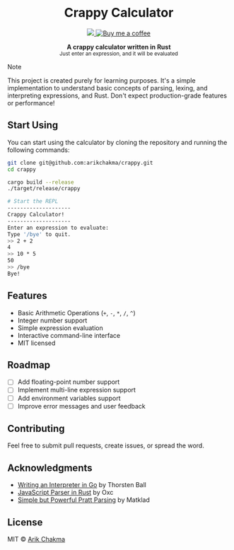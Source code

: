 <br />

<h1 align="center">Crappy Calculator</h1>

<p align="center">
  <a href="https://github.com/arikchakma/crappy/blob/main/license">
    <img src="https://img.shields.io/badge/License-MIT-222222.svg" />
  </a>
  <a href="https://buymeacoffee.com/arikchakma">
    	<img src="https://img.shields.io/badge/-buy_me_a%C2%A0coffee-222222?logo=buy-me-a-coffee" alt="Buy me a coffee" />
  </a>
</p>

<p align="center">
  <b>A crappy calculator written in Rust</b></br>
  <sub>Just enter an expression, and it will be evaluated</sub><br>
</p>

> [!NOTE]  
> This project is created purely for learning purposes. It's a simple implementation to understand basic concepts of parsing, lexing, and interpreting expressions, and Rust. Don't expect production-grade features or performance!

## Start Using

You can start using the calculator by cloning the repository and running the following commands:

```bash
git clone git@github.com:arikchakma/crappy.git
cd crappy

cargo build --release
./target/release/crappy

# Start the REPL
--------------------
Crappy Calculator!
--------------------
Enter an expression to evaluate:
Type '/bye' to quit.
>> 2 + 2
4
>> 10 * 5
50
>> /bye
Bye!
```

## Features

- Basic Arithmetic Operations (`+`, `-`, `*`, `/`, `^`)
- Integer number support
- Simple expression evaluation
- Interactive command-line interface
- MIT licensed

## Roadmap

- [ ] Add floating-point number support
- [ ] Implement multi-line expression support
- [ ] Add environment variables support
- [ ] Improve error messages and user feedback

## Contributing

Feel free to submit pull requests, create issues, or spread the word.

## Acknowledgments

- [Writing an Interpreter in Go](https://interpreterbook.com/) by Thorsten Ball
- [JavaScript Parser in Rust](https://oxc.rs/docs/learn/parser_in_rust/intro.html) by Oxc
- [Simple but Powerful Pratt Parsing](https://matklad.github.io/2020/04/13/simple-but-powerful-pratt-parsing.html) by Matklad

## License

MIT &copy; [Arik Chakma](https://twitter.com/imarikchakma)

